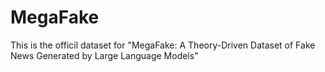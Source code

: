 # MegaFake
This is the officil dataset for "MegaFake: A Theory-Driven Dataset of Fake News Generated by Large Language Models" 

